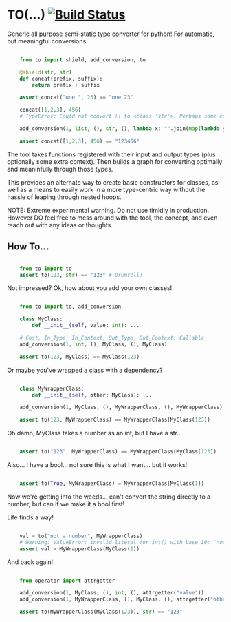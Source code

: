 # TO(...) [![Build Status](https://travis-ci.com/internetimagery/to.svg?branch=develop)](https://travis-ci.com/internetimagery/to)

Generic all purpose semi-static type converter for python! For automatic, but meaningful conversions.

``` python

    from to import shield, add_conversion, to

    @shield(str, str)
    def concat(prefix, suffix):
    	return prefix + suffix

    assert concat("one ", 23) == "one 23"

    concat([1,2,3], 456)
    # TypeError: Could not convert [] to <class 'str'>. Perhaps some conversion steps are missing.

    add_conversion(1, list, (), str, (), lambda x: "".join(map(lambda y: to(y, str), x)))

    assert concat([1,2,3], 456) == "123456"
```

The tool takes functions registered with their input and output types (plus optionally some extra context). Then builds a graph for converting optimally and meaninfully through those types.

This provides an alternate way to create basic constructors for classes, as well as a means to easily work in a more type-centric way without the hassle of leaping through nested hoops.


NOTE: Extreme experimental warning. Do not use timidly in production. However DO feel free to mess around with the tool, the concept, and even reach out with any ideas or thoughts.

## How To...


``` python

    from to import to
    assert to(123, str) == "123" # Drumroll!

```

Not impressed? Ok, how about you add your own classes!

``` python

    from to import to, add_conversion

    class MyClass:
        def __init__(self, value: int): ...

    # Cost, In_Type, In_Context, Out_Type, Out_Context, Callable
    add_conversion(1, int, (), MyClass, (), MyClass)

    assert to(123, MyClass) == MyClass(123)
```

Or maybe you've wrapped a class with a dependency?

``` python

    class MyWrapperClass:
        def __init__(self, other: MyClass): ...

    add_conversion(1, MyClass, (), MyWrapperClass, (), MyWrapperClass)

    assert to(123, MyWrapperClass) == MyWrapperClass(MyClass(123))
```

Oh damn, MyClass takes a number as an int, but I have a str...

``` python

    assert to("123", MyWrapperClass) == MyWrapperClass(MyClass(123))
```

Also... I have a bool... not sure this is what I want... but it works!

``` python

    assert to(True, MyWrapperClass) = MyWrapperClass(MyClass(1))
```

Now we're getting into the weeds... can't convert the string directly to a number, but can if we make it a bool first!

Life finds a way!

``` python

    val = to("not a number", MyWrapperClass)
    # Warning: ValueError: invalid literal for int() with base 10: 'not a number'
    assert val = MyWrapperClass(MyClass(1))
```

And back again!

``` python

    from operator import attrgetter

    add_conversion(1, MyClass, (), int, (), attrgetter("value"))
    add_conversion(1, MyWrapperClass, (), MyClass, (), attrgetter("other"))

    assert to(MyWrapperClass(MyClass(123)), str) == "123"
```

